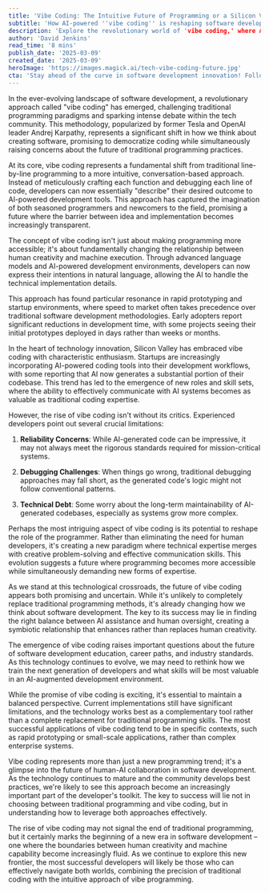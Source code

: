 ```yaml
---
title: 'Vibe Coding: The Intuitive Future of Programming or a Silicon Valley Mirage?'
subtitle: 'How AI-powered ''vibe coding'' is reshaping software development'
description: 'Explore the revolutionary world of 'vibe coding,' where AI-powered tools are transforming traditional programming paradigms. This emerging methodology promises to democratize coding while raising important questions about the future of software development. Discover how this intuitive approach is reshaping the tech landscape and what it means for developers and industry standards.'
author: 'David Jenkins'
read_time: '8 mins'
publish_date: '2025-03-09'
created_date: '2025-03-09'
heroImage: 'https://images.magick.ai/tech-vibe-coding-future.jpg'
cta: 'Stay ahead of the curve in software development innovation! Follow us on LinkedIn for daily insights into emerging technologies like vibe coding and join a community of forward-thinking tech professionals!'
---
```


In the ever-evolving landscape of software development, a revolutionary approach called "vibe coding" has emerged, challenging traditional programming paradigms and sparking intense debate within the tech community. This methodology, popularized by former Tesla and OpenAI leader Andrej Karpathy, represents a significant shift in how we think about creating software, promising to democratize coding while simultaneously raising concerns about the future of traditional programming practices.

At its core, vibe coding represents a fundamental shift from traditional line-by-line programming to a more intuitive, conversation-based approach. Instead of meticulously crafting each function and debugging each line of code, developers can now essentially "describe" their desired outcome to AI-powered development tools. This approach has captured the imagination of both seasoned programmers and newcomers to the field, promising a future where the barrier between idea and implementation becomes increasingly transparent.

The concept of vibe coding isn't just about making programming more accessible; it's about fundamentally changing the relationship between human creativity and machine execution. Through advanced language models and AI-powered development environments, developers can now express their intentions in natural language, allowing the AI to handle the technical implementation details.

This approach has found particular resonance in rapid prototyping and startup environments, where speed to market often takes precedence over traditional software development methodologies. Early adopters report significant reductions in development time, with some projects seeing their initial prototypes deployed in days rather than weeks or months.

In the heart of technology innovation, Silicon Valley has embraced vibe coding with characteristic enthusiasm. Startups are increasingly incorporating AI-powered coding tools into their development workflows, with some reporting that AI now generates a substantial portion of their codebase. This trend has led to the emergence of new roles and skill sets, where the ability to effectively communicate with AI systems becomes as valuable as traditional coding expertise.

However, the rise of vibe coding isn't without its critics. Experienced developers point out several crucial limitations:

1. **Reliability Concerns**: While AI-generated code can be impressive, it may not always meet the rigorous standards required for mission-critical systems.

2. **Debugging Challenges**: When things go wrong, traditional debugging approaches may fall short, as the generated code's logic might not follow conventional patterns.

3. **Technical Debt**: Some worry about the long-term maintainability of AI-generated codebases, especially as systems grow more complex.

Perhaps the most intriguing aspect of vibe coding is its potential to reshape the role of the programmer. Rather than eliminating the need for human developers, it's creating a new paradigm where technical expertise merges with creative problem-solving and effective communication skills. This evolution suggests a future where programming becomes more accessible while simultaneously demanding new forms of expertise.

As we stand at this technological crossroads, the future of vibe coding appears both promising and uncertain. While it's unlikely to completely replace traditional programming methods, it's already changing how we think about software development. The key to its success may lie in finding the right balance between AI assistance and human oversight, creating a symbiotic relationship that enhances rather than replaces human creativity.

The emergence of vibe coding raises important questions about the future of software development education, career paths, and industry standards. As this technology continues to evolve, we may need to rethink how we train the next generation of developers and what skills will be most valuable in an AI-augmented development environment.

While the promise of vibe coding is exciting, it's essential to maintain a balanced perspective. Current implementations still have significant limitations, and the technology works best as a complementary tool rather than a complete replacement for traditional programming skills. The most successful applications of vibe coding tend to be in specific contexts, such as rapid prototyping or small-scale applications, rather than complex enterprise systems.

Vibe coding represents more than just a new programming trend; it's a glimpse into the future of human-AI collaboration in software development. As the technology continues to mature and the community develops best practices, we're likely to see this approach become an increasingly important part of the developer's toolkit. The key to success will lie not in choosing between traditional programming and vibe coding, but in understanding how to leverage both approaches effectively.

The rise of vibe coding may not signal the end of traditional programming, but it certainly marks the beginning of a new era in software development – one where the boundaries between human creativity and machine capability become increasingly fluid. As we continue to explore this new frontier, the most successful developers will likely be those who can effectively navigate both worlds, combining the precision of traditional coding with the intuitive approach of vibe programming.